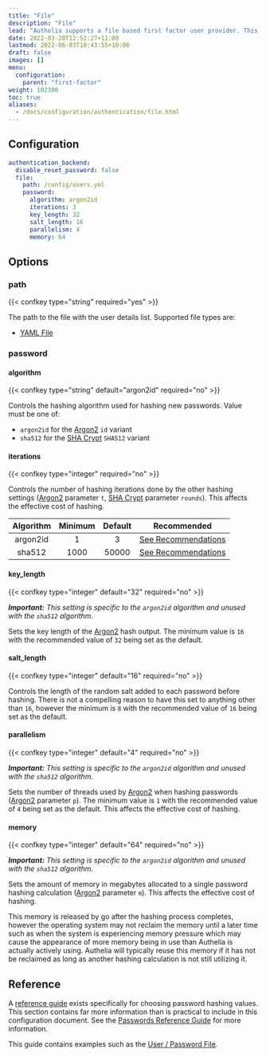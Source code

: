 ```yaml
---
title: "File"
description: "File"
lead: "Authelia supports a file based first factor user provider. This section describes configuring this."
date: 2022-03-20T12:52:27+11:00
lastmod: 2022-06-03T10:43:55+10:00
draft: false
images: []
menu:
  configuration:
    parent: "first-factor"
weight: 102300
toc: true
aliases:
  - /docs/configuration/authentication/file.html
---
```


## Configuration

```yaml
authentication_backend:
  disable_reset_password: false
  file:
    path: /config/users.yml
    password:
      algorithm: argon2id
      iterations: 3
      key_length: 32
      salt_length: 16
      parallelism: 4
      memory: 64
```

## Options

### path

{{< confkey type="string" required="yes" >}}

The path to the file with the user details list. Supported file types are:

* [YAML File](../../reference/guides/passwords.md#yaml-format)

### password

#### algorithm

{{< confkey type="string" default="argon2id" required="no" >}}

Controls the hashing algorithm used for hashing new passwords. Value must be one of:

* `argon2id` for the [Argon2] `id` variant
* `sha512` for the [SHA Crypt] `SHA512` variant

#### iterations

{{< confkey type="integer" required="no" >}}

Controls the number of hashing iterations done by the other hashing settings ([Argon2] parameter `t`, [SHA Crypt]
parameter `rounds`). This affects the effective cost of hashing.

| Algorithm | Minimum | Default |                                        Recommended                                         |
|:---------:|:-------:|:-------:|:------------------------------------------------------------------------------------------:|
| argon2id  |    1    |    3    | [See Recommendations](../../reference/guides/passwords.md#recommended-parameters-argon2id) |
|  sha512   |  1000   |  50000  |  [See Recommendations](../../reference/guides/passwords.md#recommended-parameters-sha512)  |

#### key_length

{{< confkey type="integer" default="32" required="no" >}}

*__Important:__ This setting is specific to the `argon2id` algorithm and unused with the `sha512` algorithm.*

Sets the key length of the [Argon2] hash output. The minimum value is `16` with the recommended value of `32` being set
as the default.

#### salt_length

{{< confkey type="integer" default="16" required="no" >}}

Controls the length of the random salt added to each password before hashing. There is not a compelling reason to have
this set to anything other than `16`, however the minimum is `8` with the recommended value of `16` being set as the
default.

#### parallelism

{{< confkey type="integer" default="4" required="no" >}}

*__Important:__ This setting is specific to the `argon2id` algorithm and unused with the `sha512` algorithm.*

Sets the number of threads used by [Argon2] when hashing passwords ([Argon2] parameter `p`). The minimum value is `1`
with the recommended value of `4` being set as the default. This affects the effective cost of hashing.

#### memory

{{< confkey type="integer" default="64" required="no" >}}

*__Important:__ This setting is specific to the `argon2id` algorithm and unused with the `sha512` algorithm.*

Sets the amount of memory in megabytes allocated to a single password hashing calculation ([Argon2] parameter `m`). This
affects the effective cost of hashing.

This memory is released by go after the hashing process completes, however the operating system may not reclaim the
memory until a later time such as when the system is experiencing memory pressure which may cause the appearance of more
memory being in use than Authelia is actually actively using. Authelia will typically reuse this memory if it has not be
reclaimed as long as another hashing calculation is not still utilizing it.

## Reference

A [reference guide](../../reference/guides/passwords.md) exists specifically for choosing password hashing values. This
section contains far more information than is practical to include in this configuration document. See the
[Passwords Reference Guide](../../reference/guides/passwords.md) for more information.

This guide contains examples such as the [User / Password File](../../reference/guides/passwords.md#user--password-file).

[Argon2]: https://www.rfc-editor.org/rfc/rfc9106.html
[SHA Crypt]: https://www.akkadia.org/drepper/SHA-crypt.txt
